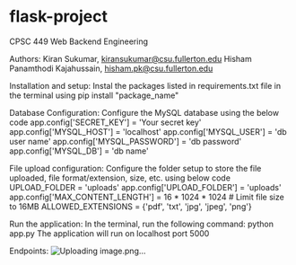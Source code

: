 # flask-project

CPSC 449 Web Backend Engineering 

Authors: Kiran Sukumar, kiransukumar@csu.fullerton.edu
         Hisham Panamthodi Kajahussain, hisham.pk@csu.fullerton.edu

Installation and setup:
Instal the packages listed in requirements.txt file in the terminal using pip install "package_name"

Database Configuration:
Configure the MySQL database using the below code
app.config['SECRET_KEY'] = 'Your secret key'
app.config['MYSQL_HOST'] = 'localhost'
app.config['MYSQL_USER'] = 'db user name'
app.config['MYSQL_PASSWORD'] = 'db password'
app.config['MYSQL_DB'] = 'db name'

File upload configuration:
Configure the folder setup to store the file uploaded, file format/extension, size, etc. using below code
UPLOAD_FOLDER = 'uploads'
app.config['UPLOAD_FOLDER'] = 'uploads'
app.config['MAX_CONTENT_LENGTH'] = 16 * 1024 * 1024  # Limit file size to 16MB
ALLOWED_EXTENSIONS = {'pdf', 'txt', 'jpg', 'jpeg', 'png'}

Run the application:
In the terminal, run the following command: python app.py
The application will run on localhost port 5000

Endpoints:
![Uploading image.png…]()



